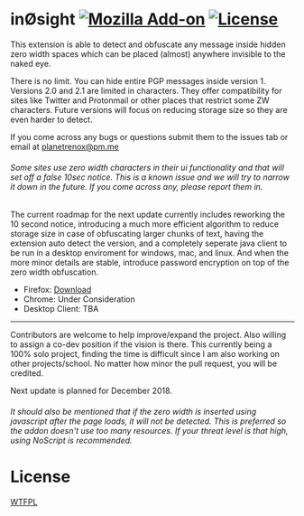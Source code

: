 # inØsight [![Mozilla Add-on](https://img.shields.io/amo/users/in0sight.svg)](https://addons.mozilla.org/en-US/firefox/addon/in0sight/) [![License](https://img.shields.io/github/license/planetrenox/in0sight.svg)](https://github.com/PlanetRenox/in0sight/blob/master/LICENSE)

This extension is able to detect and obfuscate any message inside hidden zero width spaces which can be placed (almost) anywhere invisible to the naked eye. 

There is no limit. You can hide entire PGP messages inside version 1. 
Versions 2.0 and 2.1 are limited in characters. They offer compatibility for sites like Twitter and Protonmail or other places that restrict some ZW characters. 
Future versions will focus on reducing storage size so they are even harder to detect. 

If you come across any bugs or questions submit them to the issues tab or email at planetrenox@pm.me

###### Some sites use zero width characters in their ui functionality and that will set off a false 10sec notice. This is a known issue and we will try to narrow it down in the future. If you come across any, please report them in.  

The current roadmap for the next update currently includes reworking the 10 second notice, introducing a much more efficient algorithm to reduce storage size in case of obfuscating larger chunks of text, having the extension auto detect the version, and a completely seperate java client to be run in a desktop enviroment for windows, mac, and linux. And when the more minor details are stable, introduce password encryption on top of the zero width obfuscation. 

* Firefox: [Download](https://addons.mozilla.org/en-US/firefox/addon/in0sight/)
* Chrome: Under Consideration
* Desktop Client: TBA

--------------------------------------------------------------

Contributors are welcome to help improve/expand the project. Also willing to assign a co-dev position if the vision is there. This currently being a 100% solo project, finding the time is difficult since I am also working on other projects/school. No matter how minor the pull request, you will be credited. 

Next update is planned for December 2018.

###### It should also be mentioned that if the zero width is inserted using javascript after the page loads, it will not be detected. This is preferred so the addon doesn't use too many resources. If your threat level is that high, using NoScript is recommended.

# License
[WTFPL](https://github.com/PlanetRenox/in0sight/blob/master/LICENSE)
